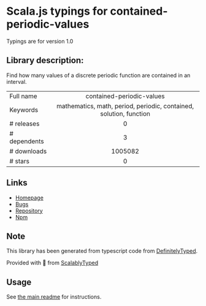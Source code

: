
# Scala.js typings for contained-periodic-values

Typings are for version 1.0

## Library description:
Find how many values of a discrete periodic function are contained in an interval.

|                    |                 |
| ------------------ | :-------------: |
| Full name          | contained-periodic-values |
| Keywords           | mathematics, math, period, periodic, contained, solution, function |
| # releases         | 0 |
| # dependents       | 3 |
| # downloads        | 1005082 |
| # stars            | 0 |

## Links
- [Homepage](https://github.com/jmeas/contained-periodic-values.js)
- [Bugs](https://github.com/jmeas/contained-periodic-values.js/issues)
- [Repository](https://github.com/jmeas/contained-periodic-values.js)
- [Npm](https://www.npmjs.com/package/contained-periodic-values)
    


## Note
This library has been generated from typescript code from [DefinitelyTyped](https://definitelytyped.org).

Provided with :purple_heart: from [ScalablyTyped](https://github.com/oyvindberg/ScalablyTyped)

## Usage
See [the main readme](../../readme.md) for instructions.


